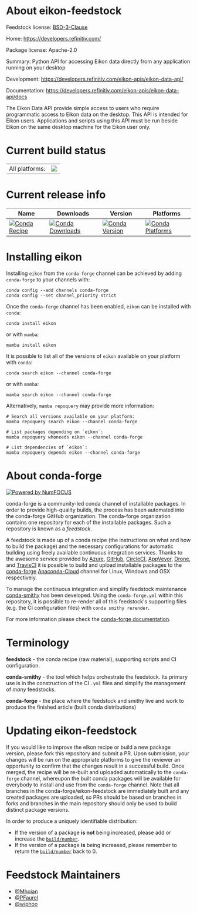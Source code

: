 About eikon-feedstock
=====================

Feedstock license: [BSD-3-Clause](https://github.com/conda-forge/eikon-feedstock/blob/main/LICENSE.txt)

Home: https://developers.refinitiv.com/

Package license: Apache-2.0

Summary: Python API for accessing Eikon data directly from any application running on your desktop

Development: https://developers.refinitiv.com/eikon-apis/eikon-data-api/

Documentation: https://developers.refinitiv.com/eikon-apis/eikon-data-api/docs

The Eikon Data API provide simple access to users who require programmatic access to Eikon data on the desktop.
This API is intended for Eikon users. Applications and scripts using this API must be run beside Eikon on the same desktop machine for the Eikon user only.


Current build status
====================


<table><tr><td>All platforms:</td>
    <td>
      <a href="https://dev.azure.com/conda-forge/feedstock-builds/_build/latest?definitionId=8220&branchName=main">
        <img src="https://dev.azure.com/conda-forge/feedstock-builds/_apis/build/status/eikon-feedstock?branchName=main">
      </a>
    </td>
  </tr>
</table>

Current release info
====================

| Name | Downloads | Version | Platforms |
| --- | --- | --- | --- |
| [![Conda Recipe](https://img.shields.io/badge/recipe-eikon-green.svg)](https://anaconda.org/conda-forge/eikon) | [![Conda Downloads](https://img.shields.io/conda/dn/conda-forge/eikon.svg)](https://anaconda.org/conda-forge/eikon) | [![Conda Version](https://img.shields.io/conda/vn/conda-forge/eikon.svg)](https://anaconda.org/conda-forge/eikon) | [![Conda Platforms](https://img.shields.io/conda/pn/conda-forge/eikon.svg)](https://anaconda.org/conda-forge/eikon) |

Installing eikon
================

Installing `eikon` from the `conda-forge` channel can be achieved by adding `conda-forge` to your channels with:

```
conda config --add channels conda-forge
conda config --set channel_priority strict
```

Once the `conda-forge` channel has been enabled, `eikon` can be installed with `conda`:

```
conda install eikon
```

or with `mamba`:

```
mamba install eikon
```

It is possible to list all of the versions of `eikon` available on your platform with `conda`:

```
conda search eikon --channel conda-forge
```

or with `mamba`:

```
mamba search eikon --channel conda-forge
```

Alternatively, `mamba repoquery` may provide more information:

```
# Search all versions available on your platform:
mamba repoquery search eikon --channel conda-forge

# List packages depending on `eikon`:
mamba repoquery whoneeds eikon --channel conda-forge

# List dependencies of `eikon`:
mamba repoquery depends eikon --channel conda-forge
```


About conda-forge
=================

[![Powered by
NumFOCUS](https://img.shields.io/badge/powered%20by-NumFOCUS-orange.svg?style=flat&colorA=E1523D&colorB=007D8A)](https://numfocus.org)

conda-forge is a community-led conda channel of installable packages.
In order to provide high-quality builds, the process has been automated into the
conda-forge GitHub organization. The conda-forge organization contains one repository
for each of the installable packages. Such a repository is known as a *feedstock*.

A feedstock is made up of a conda recipe (the instructions on what and how to build
the package) and the necessary configurations for automatic building using freely
available continuous integration services. Thanks to the awesome service provided by
[Azure](https://azure.microsoft.com/en-us/services/devops/), [GitHub](https://github.com/),
[CircleCI](https://circleci.com/), [AppVeyor](https://www.appveyor.com/),
[Drone](https://cloud.drone.io/welcome), and [TravisCI](https://travis-ci.com/)
it is possible to build and upload installable packages to the
[conda-forge](https://anaconda.org/conda-forge) [Anaconda-Cloud](https://anaconda.org/)
channel for Linux, Windows and OSX respectively.

To manage the continuous integration and simplify feedstock maintenance
[conda-smithy](https://github.com/conda-forge/conda-smithy) has been developed.
Using the ``conda-forge.yml`` within this repository, it is possible to re-render all of
this feedstock's supporting files (e.g. the CI configuration files) with ``conda smithy rerender``.

For more information please check the [conda-forge documentation](https://conda-forge.org/docs/).

Terminology
===========

**feedstock** - the conda recipe (raw material), supporting scripts and CI configuration.

**conda-smithy** - the tool which helps orchestrate the feedstock.
                   Its primary use is in the construction of the CI ``.yml`` files
                   and simplify the management of *many* feedstocks.

**conda-forge** - the place where the feedstock and smithy live and work to
                  produce the finished article (built conda distributions)


Updating eikon-feedstock
========================

If you would like to improve the eikon recipe or build a new
package version, please fork this repository and submit a PR. Upon submission,
your changes will be run on the appropriate platforms to give the reviewer an
opportunity to confirm that the changes result in a successful build. Once
merged, the recipe will be re-built and uploaded automatically to the
`conda-forge` channel, whereupon the built conda packages will be available for
everybody to install and use from the `conda-forge` channel.
Note that all branches in the conda-forge/eikon-feedstock are
immediately built and any created packages are uploaded, so PRs should be based
on branches in forks and branches in the main repository should only be used to
build distinct package versions.

In order to produce a uniquely identifiable distribution:
 * If the version of a package **is not** being increased, please add or increase
   the [``build/number``](https://docs.conda.io/projects/conda-build/en/latest/resources/define-metadata.html#build-number-and-string).
 * If the version of a package **is** being increased, please remember to return
   the [``build/number``](https://docs.conda.io/projects/conda-build/en/latest/resources/define-metadata.html#build-number-and-string)
   back to 0.

Feedstock Maintainers
=====================

* [@Mhoian](https://github.com/Mhoian/)
* [@PFaurel](https://github.com/PFaurel/)
* [@wiphoo](https://github.com/wiphoo/)

